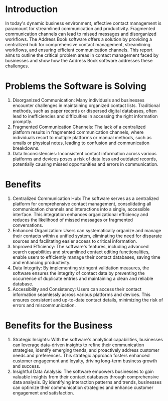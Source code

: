 # Introduction
In today's dynamic business environment, effective contact management is paramount for streamlined communication and productivity. Fragmented communication channels can lead to missed messages and disorganized workflows. The Address Book software offers a solution by providing a centralized hub for comprehensive contact management, streamlining workflows, and ensuring efficient communication channels. This report aims to outline the critical problem areas in contact management faced by businesses and show how the Address Book software addresses these challenges.

# Problems the Software is Solving

1. Disorganized Communication: Many individuals and businesses encounter challenges in maintaining organized contact lists. Traditional methods, such as paper records or dispersed digital databases, often lead to inefficiencies and difficulties in accessing the right information promptly.
2. Fragmented Communication Channels: The lack of a centralized platform results in fragmented communication channels, where individuals resort to multiple platforms or manual methods, such as emails or physical notes, leading to confusion and communication breakdowns.
3. Data Inconsistencies: Inconsistent contact information across various platforms and devices poses a risk of data loss and outdated records, potentially causing missed opportunities and errors in communication.

# Benefits 

1. Centralized Communication Hub: The software serves as a centralized platform for comprehensive contact management, consolidating all communication channels and interactions into a single, accessible interface. This integration enhances organizational efficiency and reduces the likelihood of missed messages or fragmented conversations.
2. Enhanced Organization: Users can systematically organize and manage their contacts within a unified system, eliminating the need for disparate sources and facilitating easier access to critical information.
3. Improved Efficiency: The software's features, including advanced search capabilities and streamlined contact editing functionalities, enable users to efficiently manage their contact databases, saving time and enhancing productivity.
4. Data Integrity: By implementing stringent validation measures, the software ensures the integrity of contact data by preventing the occurrence of duplicate entries and maintaining a clean and reliable database.
5. Accessibility and Consistency: Users can access their contact information seamlessly across various platforms and devices. This ensures consistent and up-to-date contact details, minimizing the risk of errors and miscommunication.

# Benefits for the Business

1. Strategic Insights: With the software's analytical capabilities, businesses can leverage data-driven insights to refine their communication strategies, identify emerging trends, and proactively address customer needs and preferences. This strategic approach fosters enhanced customer engagement and loyalty, driving long-term business growth and success.
2. Insightful Data Analysis: The software empowers businesses to gain valuable insights from their contact databases through comprehensive data analysis. By identifying interaction patterns and trends, businesses can optimize their communication strategies and enhance customer engagement and satisfaction.